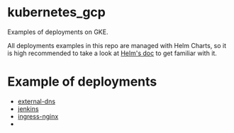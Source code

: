 # kubernetes_gcp
Examples of deployments on GKE.

All deployments examples in this repo are managed with Helm Charts, so it is high recommended to take a look at [Helm's doc](https://helm.sh/docs/) to get familiar with it.

# Example of deployments
- [external-dns](external-dns)
- [jenkins](jenkins)
- [ingress-nginx](ingress-nginx)
- 
